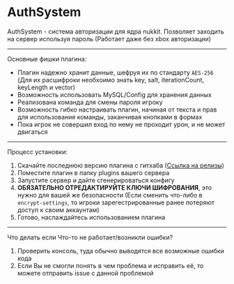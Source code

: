 # AuthSystem

AuthSystem - система авторизации для ядра nukkit. Позволяет заходить на сервер используя пароль (Работает даже без xbox авторизации)

---

Основные фишки плагина:
- Плагин надежно хранит данные, шефруя их по стандарту `AES-256` (Для их расшифроки необхоимо знать key, salt, iterationCount, keyLength и vector)
- Возможность использовать MySQL/Config для хранения данных
- Реализована команда для смены пароля игроку
- Возможность гибко настраивать плагин, начиная от текста и прав для использования команды, заканчивая кнопками в формах
- Пока игрок не совершил вход по нему не проходит урон, и не может двигаться

---

Процесс установки:
1. Скачайте последнюю версию плагина с гитхаба ([Ссылка на релизы](https://github.com/Toper9636/AuthSystem/releases/))
2. Поместите плагин в папку plugins вашего сервера
3. Запустите сервер и дайте сгенерироваться конфигу
4. **ОБЯЗАТЕЛЬНО ОТРЕДАКТИРУЙТЕ КЛЮЧИ ШИФРОВАНИЯ**, это нужно для вашей же безопасности (Если сменить что-либо в `encrypt-settings`, то игроки зарегестрированные ранее потеряют доступ к своим аккаунтам)
5. Готово, наслаждайтесь использованием плагина

---

Что делать если Что-то не работает/возникли ошибки?
1. Проверить консоль, туда обычно выводятся все возможные ошибки кода
2. Если Вы не смогли понять в чем проблема и исправить её, то можете отправить issue с данной проблемой
